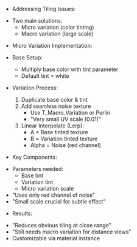 * Addressing Tiling Issues:
 - Two main solutions:
   * Micro variation (color tinting)
   * Macro variation (large scale)

* Micro Variation Implementation:
 - Base Setup:
   * Multiply base color with tint parameter
   * Default tint = white
 
 - Variation Process:
   1. Duplicate base color & tint
   2. Add seamless noise texture
      * Use T_Macro_Variation or Perlin
      * "Very small UV scale (0.01)"
   3. Linear Interpolate (Lerp):
      * A = Base tinted texture
      * B = Variation tinted texture
      * Alpha = Noise (red channel)
      
* Key Components:
 - Parameters needed:
   * Base tint
   * Variation tint
   * Micro variation scale
 - "Uses only red channel of noise"
 - "Small scale crucial for subtle effect"

* Results:
 - "Reduces obvious tiling at close range"
 - "Still needs macro variation for distance views"
 - Customizable via material instance